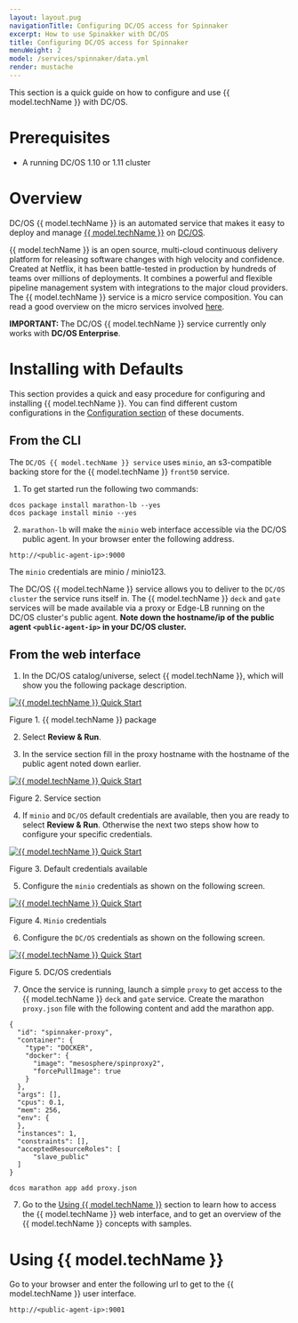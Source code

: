 ```yaml
---
layout: layout.pug
navigationTitle: Configuring DC/OS access for Spinnaker
excerpt: How to use Spinakker with DC/OS
title: Configuring DC/OS access for Spinnaker
menuWeight: 2
model: /services/spinnaker/data.yml
render: mustache
---
```


This section is a quick guide on how to configure and use {{ model.techName }} with DC/OS.

# Prerequisites

* A running DC/OS 1.10 or 1.11 cluster

# Overview

DC/OS {{ model.techName }} is an automated service that makes it easy to deploy and manage [{{ model.techName }}](https://www.spinnaker.io/) on [DC/OS](https://mesosphere.com/product/).

{{ model.techName }} is an open source, multi-cloud continuous delivery platform for releasing software changes with high velocity and confidence. Created at Netflix, it has been battle-tested in production by hundreds of teams over millions of deployments. It combines a powerful and flexible pipeline management system with integrations to the major cloud providers. The {{ model.techName }} service is a micro service composition. You can read a good overview on the micro services involved  [here](https://www.spinnaker.io/reference/architecture/).

<p class="message--important"><strong>IMPORTANT: </strong>The DC/OS {{ model.techName }} service currently only works with <strong>DC/OS Enterprise</strong>.</p>


# Installing with Defaults

This section provides a quick and easy procedure for configuring and installing {{ model.techName }}. You can find different custom configurations in the [Configuration section](/services/spinnaker/0.3.1-1.9.2/configuration/) of these documents.  

## From the CLI
The `DC/OS {{ model.techName }} service` uses `minio`, an s3-compatible backing store for the {{ model.techName }} `front50` service.
1. To get started run the following two commands:
```
dcos package install marathon-lb --yes
dcos package install minio --yes
```
2.  `marathon-lb` will make the `minio` web interface accessible via the DC/OS public agent. In your browser enter the following address.
```
http://<public-agent-ip>:9000
```
The `minio` credentials are minio / minio123.

The DC/OS {{ model.techName }} service allows you to deliver to the `DC/OS cluster` the service runs itself in. The {{ model.techName }} `deck` and `gate` services will be made available via a proxy or Edge-LB running on the DC/OS cluster's public agent. **Note down the hostname/ip of the public agent `<public-agent-ip>` in your DC/OS cluster.**

## From the web interface

1. In the DC/OS catalog/universe, select {{ model.techName }}, which will show you the following package description.

[<img src="/services/spinnaker/0.3.1-1.9.2/img/inst01.png" alt="{{ model.techName }} Quick Start"/>](/services/spinnaker/0.3.1-1.9.2/img/inst01.png)

Figure 1. {{ model.techName }} package

2. Select **Review & Run**.

3. In the service section fill in the proxy hostname with the hostname of the public agent noted down earlier.

[<img src="/services/spinnaker/0.3.1-1.9.2/img/inst02.png" alt="{{ model.techName }} Quick Start"/>](/services/spinnaker/0.3.1-1.9.2/img/inst02.png)

Figure 2. Service section

4. If `minio` and `DC/OS` default credentials are available, then you are ready to select **Review & Run**. Otherwise the next two steps show how to configure your specific credentials.

[<img src="/services/spinnaker/0.3.1-1.9.2/img/inst03.png" alt="{{ model.techName }} Quick Start"/>](/services/spinnaker/0.3.1-1.9.2/img/inst03.png)

Figure 3. Default credentials available

5. Configure the `minio` credentials as shown on the following screen.

[<img src="/services/spinnaker/0.3.1-1.9.2/img/inst04.png" alt="{{ model.techName }} Quick Start"/>](/services/spinnaker/0.3.1-1.9.2/img/inst04.png)

Figure 4. `Minio` credentials

6. Configure the `DC/OS` credentials as shown on the following screen.

[<img src="/services/spinnaker/0.3.1-1.9.2/img/inst05.png" alt="{{ model.techName }} Quick Start"/>](/services/spinnaker/0.3.1-1.9.2/img/inst05.png)

Figure 5. DC/OS credentials

7. Once the service is running, launch a simple `proxy` to get access to the {{ model.techName }} `deck` and `gate` service. Create the marathon `proxy.json` file with the following content and add the marathon app.

```
{
  "id": "spinnaker-proxy",
  "container": {
    "type": "DOCKER",
    "docker": {
      "image": "mesosphere/spinproxy2",
      "forcePullImage": true
    }
  },
  "args": [],
  "cpus": 0.1,
  "mem": 256,
  "env": {
  },
  "instances": 1,
  "constraints": [],
  "acceptedResourceRoles": [
      "slave_public"
  ]
}
```

```
dcos marathon app add proxy.json
```

7. Go to the [Using {{ model.techName }}](#using-spinnaker) section to learn how to access the {{ model.techName }} web interface, and to get an overview of the {{ model.techName }} concepts with samples.


# Using {{ model.techName }}

Go to your browser and enter the following url to get to the {{ model.techName }} user interface.

```
http://<public-agent-ip>:9001
```
